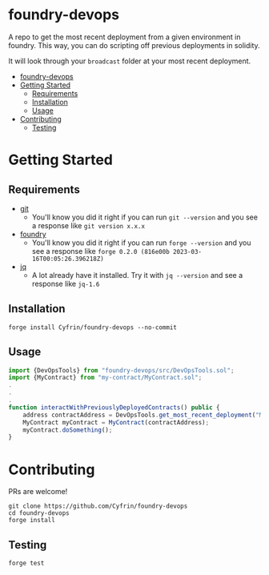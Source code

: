 # foundry-devops

A repo to get the most recent deployment from a given environment in foundry. This way, you can do scripting off previous deployments in solidity. 

It will look through your `broadcast` folder at your most recent deployment. 


- [foundry-devops](#foundry-devops)
- [Getting Started](#getting-started)
  - [Requirements](#requirements)
  - [Installation](#installation)
  - [Usage](#usage)
- [Contributing](#contributing)
  - [Testing](#testing)


# Getting Started

## Requirements

- [git](https://git-scm.com/book/en/v2/Getting-Started-Installing-Git)
  - You'll know you did it right if you can run `git --version` and you see a response like `git version x.x.x`
- [foundry](https://getfoundry.sh/)
  - You'll know you did it right if you can run `forge --version` and you see a response like `forge 0.2.0 (816e00b 2023-03-16T00:05:26.396218Z)`
- [jq](https://stackoverflow.com/questions/37668134/how-to-install-jq-on-mac-on-the-command-line)
  - A lot already have it installed. Try it with `jq --version` and see a response like `jq-1.6`


## Installation

```
forge install Cyfrin/foundry-devops --no-commit
```

## Usage

```javascript
import {DevOpsTools} from "foundry-devops/src/DevOpsTools.sol";
import {MyContract} from "my-contract/MyContract.sol";
.
.
.
function interactWithPreviouslyDeployedContracts() public {
    address contractAddress = DevOpsTools.get_most_recent_deployment("MyContract", block.chainid);
    MyContract myContract = MyContract(contractAddress);
    myContract.doSomething();
}
```

# Contributing

PRs are welcome!

```
git clone https://github.com/Cyfrin/foundry-devops
cd foundry-devops
forge install
```

## Testing

```
forge test
```
